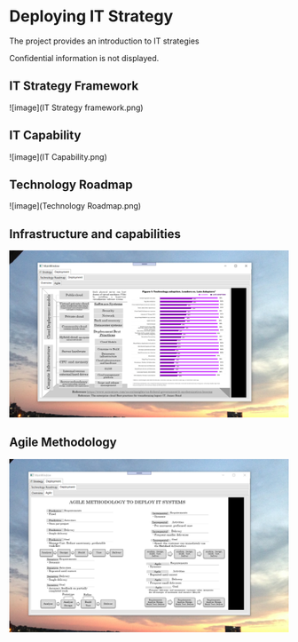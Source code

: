 # Deploying IT Strategy

The project provides an introduction to IT strategies

Confidential information is not displayed.

## IT Strategy Framework
![image](IT Strategy framework.png)

## IT Capability
![image](IT Capability.png)

## Technology Roadmap
![image](Technology Roadmap.png)

## Infrastructure and capabilities
![image](Overview.png)

## Agile Methodology
![image](Agile.png)

